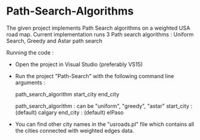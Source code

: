 # Path-Search-Algorithms

The given project implements Path Search algorithms on a weighted USA road map. 
Current implementation runs 3 Path search algorithms : Uniform Search, Greedy and Astar path search

Running the code :
 - Open the project in Visual Studio (preferably VS15)
 - Run the project "Path-Search" with the following command line arguments :
   
   path_search_algorithm start_city end_city
   
   path_search_algorithm : can be "uniform", "greedy", "astar"
   start_city : (default) calgary
   end_city : (default) elPaso
   
- You can find other city names in the "usroads.pl" file which contains all the cities connected with weighted edges data.
